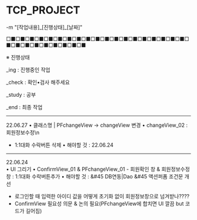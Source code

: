 # TCP_PROJECT
-m "[작업내용]\_[진행상태]\_[날짜]"
<br/>

□■□■□■□■□■□■□■□■□■□■□■□■□■□■□■□■□■□■□■□■□■□■□■□■□■□■□■□■

※ 진행상태

_ing    : 진행중인 작업

_check  : 확인•검사 해주세요

_study  : 공부

_end    : 최종 작업

----------------------------------------------------------
22.06.27
• 클래스명 | PFchangeView -> changeView 변경
• changeView_02 : 회원정보수정\n
  - 1:1대화 수락버튼 삭제
• 해야할 것 : 22.06.24
----------------------------------------------------------
22.06.24 <br>
• UI 그리기
• ConfirmView_01 & PFchangeView_01 - 회원확인 창 & 회원정보수정 창 : 1:1대화 수락버튼추가
• 해야할 것 : 
  &#45 DB연동|Dao 
  &#45 액션퍼폼 조건문 개선 
  - 로그인할 때 입력한 아이디 값을 어떻게 초기화 없이 회원정보창으로 넘겨받나????
  - ConfirmView 필요성 의문 & 논의 필요(PFchangeView에 합치면 UI 깔끔 but 코드가 길어짐)

